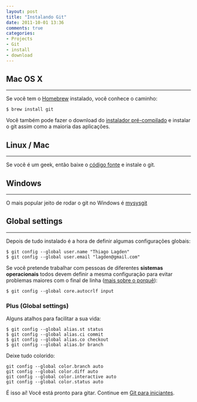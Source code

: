 ```yaml
---
layout: post
title: "Instalando Git"
date: 2011-10-01 13:36
comments: true
categories:
- Projects
- Git
- install
- download
---
```


## Mac OS X
---
Se você tem o [Homebrew](http://mxcl.github.com/homebrew/ "Homebrew") instalado, você conhece o caminho:

```
$ brew install git
```

Você também pode fazer o download do [instalador pré-compilado](http://code.google.com/p/git-osx-installer/downloads/list?can=3 "Instalador Git") e instalar o git assim como a maioria das aplicações.

## Linux / Mac
---

Se você é um geek, então baixe o [código fonte](http://git-scm.com/download) e instale o git.

## Windows
---

O mais popular jeito de rodar o git no Windows é [mysysgit](http://git-scm.com/download)

## Global settings
---

Depois de tudo instalado é a hora de definir algumas configurações globais:

```
$ git config --global user.name "Thiago Lagden"
$ git config --global user.email "lagden@gmail.com"
```

Se você pretende trabalhar com pessoas de diferentes **sistemas operacionais** todos devem definir a mesma configuração para evitar problemas maiores com o final de linha ([mais sobre o porquê](http://help.github.com/dealing-with-lineendings/)):

```
$ git config --global core.autocrlf input
```

### Plus (Global settings)

Alguns atalhos para facilitar a sua vida:

```
$ git config --global alias.st status
$ git config --global alias.ci commit
$ git config --global alias.co checkout
$ git config --global alias.br branch
```

Deixe tudo colorido:

```
git config --global color.branch auto
git config --global color.diff auto
git config --global color.interactive auto
git config --global color.status auto
```

É isso aí! Você está pronto para gitar. Continue em [Git para iniciantes](http://git-scm.com/download).